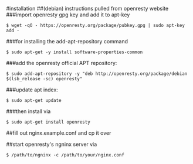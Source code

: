 #installation
##(debian) instructions pulled from openresty website
###import openresty gpg key and add it to apt-key
```
$ wget -qO - https://openresty.org/package/pubkey.gpg | sudo apt-key add -
```

###for installing the add-apt-repository command
```
$ sudo apt-get -y install software-properties-common
```

###add the openresty official APT repository:
```
$ sudo add-apt-repository -y "deb http://openresty.org/package/debian $(lsb_release -sc) openresty"
```
###update apt index:
```
$ sudo apt-get update
```

###then install via
```
$ sudo apt-get install openresty
```

##fill out nginx.example.conf and cp it over

##start openresty's ngninx server via
```
$ /path/to/ngninx -c /path/to/your/nginx.conf
```
